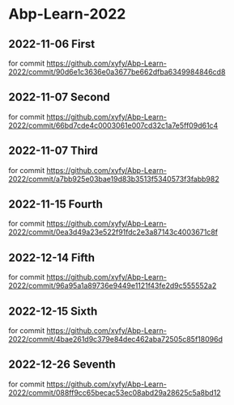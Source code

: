 # Abp-Learn-2022

## 2022-11-06 First

for commit <https://github.com/xyfy/Abp-Learn-2022/commit/90d6e1c3636e0a3677be662dfba6349984846cd8>

## 2022-11-07 Second

for commit <https://github.com/xyfy/Abp-Learn-2022/commit/66bd7cde4c0003061e007cd32c1a7e5ff09d61c4>

## 2022-11-07 Third

for commit <https://github.com/xyfy/Abp-Learn-2022/commit/a7bb925e03bae19d83b3513f5340573f3fabb982>

## 2022-11-15 Fourth

for commit <https://github.com/xyfy/Abp-Learn-2022/commit/0ea3d49a23e522f91fdc2e3a87143c4003671c8f>

## 2022-12-14 Fifth

for commit <https://github.com/xyfy/Abp-Learn-2022/commit/96a95a1a89736e9449e1121f43fe2d9c555552a2>

## 2022-12-15 Sixth

for commit <https://github.com/xyfy/Abp-Learn-2022/commit/4bae261d9c379e84dec462aba72505c85f18096d>

## 2022-12-26 Seventh

for commit <https://github.com/xyfy/Abp-Learn-2022/commit/088ff9cc65becac53ec08abd29a28625c5a8bd12>
